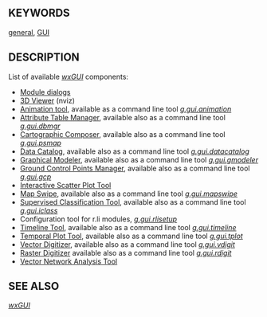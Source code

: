 
## KEYWORDS

[general](general.html), [GUI](topic_GUI.html)

## DESCRIPTION

List of available *[wxGUI](wxGUI.html)* components:

* [Module dialogs](wxGUI.modules.html)
* [3D Viewer](wxGUI.nviz.html) (nviz)
* [Animation tool](wxGUI.animation.html),
  available as a command line tool *[g.gui.animation](g.gui.animation.html)*
* [Attribute Table Manager](wxGUI.dbmgr.html),
  available also as a command line tool *[g.gui.dbmgr](g.gui.dbmgr.html)*
* [Cartographic Composer](wxGUI.psmap.html),
  available also as a command line tool *[g.gui.psmap](g.gui.psmap.html)*
* [Data Catalog](wxGUI.datacatalog.html),
  available also as a command line tool *[g.gui.datacatalog](g.gui.datacatalog.html)*
* [Graphical Modeler](wxGUI.gmodeler.html),
  available also as a command line tool *[g.gui.gmodeler](g.gui.gmodeler.html)*
* [Ground Control Points Manager](wxGUI.gcp.html),
  available also as a command line tool *[g.gui.gcp](g.gui.gcp.html)*
* [Interactive Scatter Plot Tool](wxGUI.iscatt.html)
* [Map Swipe](wxGUI.mapswipe.html),
  available also as a command line tool *[g.gui.mapswipe](g.gui.mapswipe.html)*
* [Supervised Classification Tool](wxGUI.iclass.html),
  available also as a command line tool *[g.gui.iclass](g.gui.iclass.html)*
* Configuration tool for r.li modules, *[g.gui.rlisetup](g.gui.rlisetup.html)*
* [Timeline Tool](wxGUI.timeline.html),
  available also as a command line tool *[g.gui.timeline](g.gui.timeline.html)*
* [Temporal Plot Tool](wxGUI.tplot.html),
  available also as a command line tool *[g.gui.tplot](g.gui.tplot.html)*
* [Vector Digitizer](wxGUI.vdigit.html),
  available also as a command line tool *[g.gui.vdigit](g.gui.vdigit.html)*
* [Raster Digitizer](wxGUI.rdigit.html)
  available also as a command line tool *[g.gui.rdigit](g.gui.rdigit.html)*
* [Vector Network Analysis Tool](wxGUI.vnet.html)

## SEE ALSO

*[wxGUI](wxGUI.html)*
